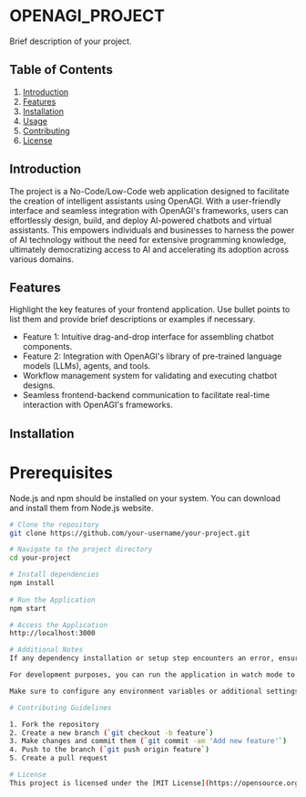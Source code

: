 # OPENAGI_PROJECT 

Brief description of your project.

## Table of Contents

1. [Introduction](#introduction)
2. [Features](#features)
3. [Installation](#installation)
4. [Usage](#usage)
5. [Contributing](#contributing)
6. [License](#license)

## Introduction

The project is a No-Code/Low-Code web application designed to facilitate the creation of intelligent assistants using OpenAGI. With a user-friendly interface and seamless integration with OpenAGI's frameworks, users can effortlessly design, build, and deploy AI-powered chatbots and virtual assistants. This empowers individuals and businesses to harness the power of AI technology without the need for extensive programming knowledge, ultimately democratizing access to AI and accelerating its adoption across various domains.

## Features

Highlight the key features of your frontend application. Use bullet points to list them and provide brief descriptions or examples if necessary.

- Feature 1: Intuitive drag-and-drop interface for assembling chatbot components.
- Feature 2: Integration with OpenAGI's library of pre-trained language models (LLMs), agents, and tools.
- Workflow management system for validating and executing chatbot designs.
- Seamless frontend-backend communication to facilitate real-time interaction with OpenAGI's frameworks.

## Installation

# Prerequisites
 Node.js and npm should be installed on your system. You can download and install them from Node.js website.
```bash
# Clone the repository
git clone https://github.com/your-username/your-project.git

# Navigate to the project directory
cd your-project

# Install dependencies
npm install
  
# Run the Application
npm start

# Access the Application
http://localhost:3000

# Additional Notes
If any dependency installation or setup step encounters an error, ensure that your system meets the prerequisites and try running the command again.

For development purposes, you can run the application in watch mode to automatically reload the page when changes are made to the source code. Use the command npm run start:dev or npm run dev if such a script is configured in the package.json file.

Make sure to configure any environment variables or additional settings required by your frontend application, as specified in the project documentation or .env files.

# Contributing Guidelines

1. Fork the repository
2. Create a new branch (`git checkout -b feature`)
3. Make changes and commit them (`git commit -am 'Add new feature'`)
4. Push to the branch (`git push origin feature`)
5. Create a pull request

# License
This project is licensed under the [MIT License](https://opensource.org/licenses/MIT).
